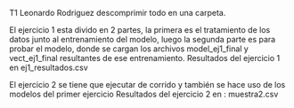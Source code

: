T1 Leonardo Rodriguez
descomprimir todo en una carpeta.

El ejercicio 1 esta divido en 2 partes, la primera es el
tratamiento de los datos junto al entrenamiento del modelo,
luego la segunda parte es para probar el modelo, donde se 
cargan los archivos model_ej1_final y vect_ej1_final resultantes
de ese entrenamiento.
Resultados del ejercicio 1 en ej1_resultados.csv

El ejercicio 2 se tiene que ejecutar de corrido y también se 
hace uso de los modelos del primer ejercicio
Resultados del ejercicio 2 en : muestra2.csv
